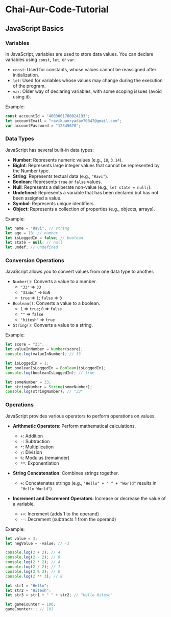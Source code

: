 # Chai-Aur-Code-Tutorial

## JavaScript Basics

### Variables

In JavaScript, variables are used to store data values. You can declare variables using `const`, `let`, or `var`.

- `const`: Used for constants, whose values cannot be reassigned after initialization.
- `let`: Used for variables whose values may change during the execution of the program.
- `var`: Older way of declaring variables, with some scoping issues (avoid using it).

Example:

```javascript
const accountId = "4003001700024193";
let accountEmail = "ravikuamryadav70847@gmail.com";
var accountPassword = "12345678";
```

### Data Types

JavaScript has several built-in data types:

- **Number**: Represents numeric values (e.g., `18`, `3.14`).
- **BigInt**: Represents large integer values that cannot be represented by the Number type.
- **String**: Represents textual data (e.g., `"Ravi"`).
- **Boolean**: Represents `true` or `false` values.
- **Null**: Represents a deliberate non-value (e.g., `let state = null;`).
- **Undefined**: Represents a variable that has been declared but has not been assigned a value.
- **Symbol**: Represents unique identifiers.
- **Object**: Represents a collection of properties (e.g., objects, arrays).

Example:

```javascript
let name = "Ravi"; // string
let age = 18; // number
let isLoggedIn = false; // boolean
let state = null; // null
let undef; // undefined
```

### Conversion Operations

JavaScript allows you to convert values from one data type to another.

- `Number()`: Converts a value to a number.
  - `"33"` => `33`
  - `"33abc"` => `NaN`
  - `true` => `1`; `false` => `0`
- `Boolean()`: Converts a value to a boolean.
  - `1` => `true`; `0` => `false`
  - `""` => `false`
  - `"hitesh"` => `true`
- `String()`: Converts a value to a string.

Example:

```javascript
let score = "33";
let valueInNumber = Number(score);
console.log(valueInNumber); // 33

let isLoggedIn = 1;
let booleanIsLoggedIn = Boolean(isLoggedIn);
console.log(booleanIsLoggedIn); // true

let someNumber = 33;
let stringNumber = String(someNumber);
console.log(stringNumber); // "33"
```

### Operations

JavaScript provides various operators to perform operations on values.

- **Arithmetic Operators**: Perform mathematical calculations.
  - `+`: Addition
  - `-`: Subtraction
  - `*`: Multiplication
  - `/`: Division
  - `%`: Modulus (remainder)
  - `**`: Exponentiation

- **String Concatenation**: Combines strings together.
  - `+`: Concatenates strings (e.g., `"Hello" + " " + "World"` results in `"Hello World"`)

- **Increment and Decrement Operators**: Increase or decrease the value of a variable.
  - `++`: Increment (adds 1 to the operand)
  - `--`: Decrement (subtracts 1 from the operand)

Example:

```javascript
let value = 3;
let negValue = -value; // -3

console.log(2 + 2); // 4
console.log(2 - 2); // 0
console.log(2 * 2); // 4
console.log(2 / 2); // 1
console.log(2 % 2); // 0
console.log(2 ** 3); // 8

let str1 = "Hello";
let str2 = "Hitesh";
let str3 = str1 + " " + str2; // "Hello Hitesh"

let gameCounter = 100;
gameCounter++; // 101
```

